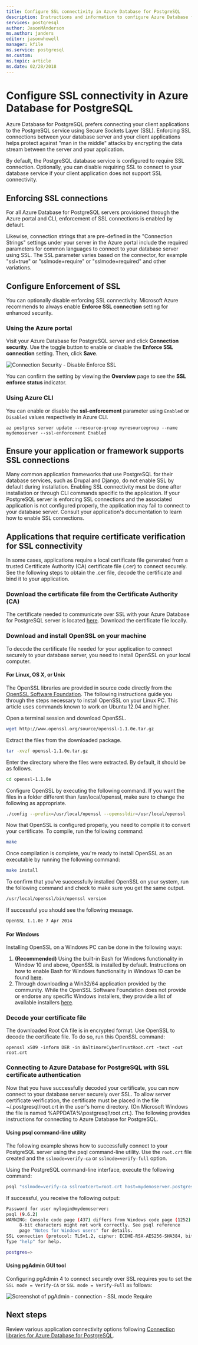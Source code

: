 ```yaml
---
title: Configure SSL connectivity in Azure Database for PostgreSQL
description: Instructions and information to configure Azure Database for PostgreSQL and associated applications to properly use SSL connections.
services: postgresql
author: JasonMAnderson
ms.author: janders
editor: jasonwhowell
manager: kfile
ms.service: postgresql
ms.custom: 
ms.topic: article
ms.date: 02/28/2018
---
```

# Configure SSL connectivity in Azure Database for PostgreSQL
Azure Database for PostgreSQL prefers connecting your client applications to the PostgreSQL service using Secure Sockets Layer (SSL). Enforcing SSL connections between your database server and your client applications helps protect against "man in the middle" attacks by encrypting the data stream between the server and your application.

By default, the PostgreSQL database service is configured to require SSL connection. Optionally, you can disable requiring SSL to connect to your database service if your client application does not support SSL connectivity. 

## Enforcing SSL connections
For all Azure Database for PostgreSQL servers provisioned through the Azure portal and CLI, enforcement of SSL connections is enabled by default. 

Likewise, connection strings that are pre-defined in the "Connection Strings" settings under your server in the Azure portal include the required parameters for common languages to connect to your database server using SSL. The SSL parameter varies based on the connector, for example "ssl=true" or "sslmode=require" or "sslmode=required" and other variations.

## Configure Enforcement of SSL
You can optionally disable enforcing SSL connectivity. Microsoft Azure recommends to always enable **Enforce SSL connection** setting for enhanced security.

### Using the Azure portal
Visit your Azure Database for PostgreSQL server and click **Connection security**. Use the toggle button to enable or disable the **Enforce SSL connection** setting. Then, click **Save**. 

![Connection Security - Disable Enforce SSL](./media/concepts-ssl-connection-security/1-disable-ssl.png)

You can confirm the setting by viewing the **Overview** page to see the **SSL enforce status** indicator.

### Using Azure CLI
You can enable or disable the **ssl-enforcement** parameter using `Enabled` or `Disabled` values respectively in Azure CLI.

```azurecli
az postgres server update --resource-group myresourcegroup --name mydemoserver --ssl-enforcement Enabled
```

## Ensure your application or framework supports SSL connections
Many common application frameworks that use PostgreSQL for their database services, such as Drupal and Django, do not enable SSL by default during installation. Enabling SSL connectivity must be done after installation or through CLI commands specific to the application. If your PostgreSQL server is enforcing SSL connections and the associated application is not configured properly, the application may fail to connect to your database server. Consult your application's documentation to learn how to enable SSL connections.


## Applications that require certificate verification for SSL connectivity
In some cases, applications require a local certificate file generated from a trusted Certificate Authority (CA) certificate file (.cer) to connect securely. See the following steps to obtain the .cer file, decode the certificate and bind it to your application.

### Download the certificate file from the Certificate Authority (CA) 
The certificate needed to communicate over SSL with your Azure Database for PostgreSQL server is located [here](https://www.digicert.com/CACerts/BaltimoreCyberTrustRoot.crt). Download the certificate file locally.

### Download and install OpenSSL on your machine 
To decode the certificate file needed for your application to connect securely to your database server, you need to install OpenSSL on your local computer.

#### For Linux, OS X, or Unix
The OpenSSL libraries are provided in source code directly from the [OpenSSL Software Foundation](https://www.openssl.org). The following instructions guide you through the steps necessary to install OpenSSL on your Linux PC. This article uses commands known to work on Ubuntu 12.04 and higher.

Open a terminal session and download OpenSSL.
```bash
wget http://www.openssl.org/source/openssl-1.1.0e.tar.gz
``` 
Extract the files from the downloaded package.
```bash
tar -xvzf openssl-1.1.0e.tar.gz
```
Enter the directory where the files were extracted. By default, it should be as follows.

```bash
cd openssl-1.1.0e
```
Configure OpenSSL by executing the following command. If you want the files in a folder different than /usr/local/openssl, make sure to change the following as appropriate.

```bash
./config --prefix=/usr/local/openssl --openssldir=/usr/local/openssl
```
Now that OpenSSL is configured properly, you need to compile it to convert your certificate. To compile, run the following command:

```bash
make
```
Once compilation is complete, you're ready to install OpenSSL as an executable by running the following command:
```bash
make install
```
To confirm that you've successfully installed OpenSSL on your system, run the following command and check to make sure you get the same output.

```bash
/usr/local/openssl/bin/openssl version
```
If successful you should see the following message.
```bash
OpenSSL 1.1.0e 7 Apr 2014
```

#### For Windows
Installing OpenSSL on a Windows PC can be done in the following ways:
1. **(Recommended)** Using the built-in Bash for Windows functionality in Window 10 and above, OpenSSL is installed by default. Instructions on how to enable Bash for Windows functionality in Windows 10 can be found [here](https://msdn.microsoft.com/commandline/wsl/install_guide).
2. Through downloading a Win32/64 application provided by the community. While the OpenSSL Software Foundation does not provide or endorse any specific Windows installers, they provide a list of available installers [here](https://wiki.openssl.org/index.php/Binaries).

### Decode your certificate file
The downloaded Root CA file is in encrypted format. Use OpenSSL to decode the certificate file. To do so, run this OpenSSL command:

```dos
openssl x509 -inform DER -in BaltimoreCyberTrustRoot.crt -text -out root.crt
```

### Connecting to Azure Database for PostgreSQL with SSL certificate authentication
Now that you have successfully decoded your certificate, you can now connect to your database server securely over SSL. To allow server certificate verification, the certificate must be placed in the file ~/.postgresql/root.crt in the user's home directory. (On Microsoft Windows the file is named %APPDATA%\postgresql\root.crt.). The following provides instructions for connecting to Azure Database for PostgreSQL.

#### Using psql command-line utility
The following example shows how to successfully connect to your PostgreSQL server using the psql command-line utility. Use the `root.crt` file created and the `sslmode=verify-ca` or `sslmode=verify-full` option.

Using the PostgreSQL command-line interface, execute the following command:
```bash
psql "sslmode=verify-ca sslrootcert=root.crt host=mydemoserver.postgres.database.azure.com dbname=postgres user=mylogin@mydemoserver"
```
If successful, you receive the following output:
```bash
Password for user mylogin@mydemoserver:
psql (9.6.2)
WARNING: Console code page (437) differs from Windows code page (1252)
     8-bit characters might not work correctly. See psql reference
     page "Notes for Windows users" for details.
SSL connection (protocol: TLSv1.2, cipher: ECDHE-RSA-AES256-SHA384, bits: 256, compression: off)
Type "help" for help.

postgres=>
```

#### Using pgAdmin GUI tool
Configuring pgAdmin 4 to connect securely over SSL requires you to set the `SSL mode = Verify-CA` or `SSL mode = Verify-Full` as follows:

![Screenshot of pgAdmin - connection - SSL mode Require](./media/concepts-ssl-connection-security/2-pgadmin-ssl.png)

## Next steps
Review various application connectivity options following [Connection libraries for Azure Database for PostgreSQL](concepts-connection-libraries.md).
